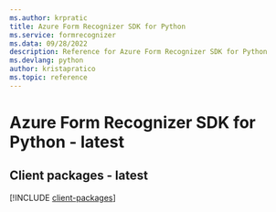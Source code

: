 ```yaml
---
ms.author: krpratic
title: Azure Form Recognizer SDK for Python
ms.service: formrecognizer
ms.data: 09/28/2022
description: Reference for Azure Form Recognizer SDK for Python
ms.devlang: python
author: kristapratico
ms.topic: reference
---
```

# Azure Form Recognizer SDK for Python - latest

## Client packages - latest
[!INCLUDE [client-packages](form-recognizer-client-index.md)]